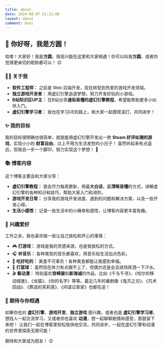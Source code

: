 ```yaml
---
title: about
date: 2024-08-07 21:11:00
layout: about
comment: bool
---
```


## 🚀  你好呀，我是方圆！

哈喽！大家好！我是**方圆**，很高兴能在这里和大家相遇！你可以叫我**方圆**，或者你觉得更亲切的昵称都可以！ 😊

### 👨‍💻  关于我

- **软件工程师：**  之前是 Web 后端开发，现在转型到热爱的游戏开发领域。
- **独立游戏开发者：**  用虚幻引擎追逐梦想，努力开发好玩的小游戏。
- **B站知识区UP主：**  在B站分享**通俗易懂的虚幻引擎教程**，希望能帮助更多小伙伴入门。
- **虚幻引擎学习者：**  我也在学习UE的路上，和大家一起摸爬滚打，共同进步！

### ✨  我的目标

我的目标很明确也很简单，就是能用虚幻引擎开发出一款 **Steam 好评如潮的游戏**，实现小小的 **财富自由**，过上不用为生活发愁的小日子！  虽然听起来有点遥远，但我会一步一个脚印，努力实现这个梦想！ 💪

### 📚  博客内容

这个博客主要会和大家分享：

- **虚幻引擎教程：**  我会尽力每周更新，用最**大白话**，最**清晰易懂**的方式，讲解虚幻引擎的各种知识和技巧，帮助大家入门和进阶。
- **游戏开发日常：**  分享我的游戏开发进度、遇到的问题和解决方案，以及一些开发心得。
- **生活小感悟：**  记录一些生活中的小确幸和感悟，让博客内容更丰富有趣。

### 💖  兴趣爱好

工作之余，我也喜欢做一些让自己放松和开心的事情：

- 🎮  **打游戏：**  游戏是我的灵感来源，也是我放松的方式。
- 🎧  **听音乐：**  各种类型的音乐都喜欢，用音乐给生活加点色彩。
- 🍕  **吃好吃的：**  美食不可辜负！各种美食都能让我感到幸福。
- 🏀  **打篮球：**  虽然现在体力有点跟不上了，但偶尔还是会去球场挥洒一下汗水。
- 🎬  **看动漫：**  特别喜欢**宫崎骏**和**新海诚**的作品，比如《千与千寻》、《哈尔的移动城堡》、《龙猫》、《你的名字》等等。最近几年的番剧像《鬼灭之刃》、《咒术回战》、《葬送的芙莉莲》、《间谍过家家》也都在追！

### 🤝  期待与你相遇

如果你也对 **虚幻引擎**、**游戏开发**、**独立游戏** 感兴趣，或者也是 **虚幻引擎学习者**，想找人一起交流学习，又或者你也喜欢 **动漫**，想一起聊聊剧情和感受，那就留下来吧！ 让我们一起在博客里轻松愉快地交流，共同进步，一起在虚幻引擎和动漫的世界里探索无限可能！

期待和大家成为朋友！  😊